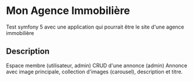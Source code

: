 # Mon Agence Immobilière
  Test symfony 5 avec une application qui pourrait être le site d'une agence immobilière
 
 ## Description ##
  Espace membre (utilisateur, admin)
  CRUD d'une annonce (admin)
  Annonce avec image principale, collection d'images (carousel), description et titre.
  
